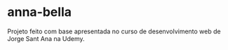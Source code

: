 # anna-bella
Projeto feito com base apresentada no curso de desenvolvimento web de Jorge Sant Ana na Udemy.
